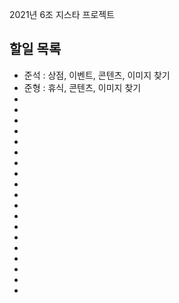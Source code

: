 2021년 6조 지스타 프로젝트

할일 목록
-
- 준석 : 상점, 이벤트, 콘텐츠, 이미지 찾기
- 준형 : 휴식, 콘텐츠, 이미지 찾기
-
-
-
-
-
-
-
-
-
-
-
-
-
-
-
-
-
-
-
